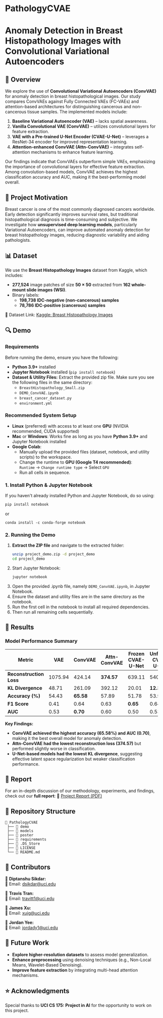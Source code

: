 # PathologyCVAE

# Anomaly Detection in Breast Histopathology Images with Convolutional Variational Autoencoders

## 📌 Overview
We explore the use of **Convolutional Variational Autoencoders (ConvVAE)** for anomaly detection in breast histopathological images. Our study compares ConvVAEs against Fully Connected VAEs (FC-VAEs) and attention-based architectures for distinguishing cancerous and non-cancerous tissue samples. The implemented models include:

1. **Baseline Variational Autoencoder (VAE)** – lacks spatial awareness.
2. **Vanilla Convolutional VAE (ConvVAE)** – utilizes convolutional layers for feature extraction.
3. **VAE with a Pre-trained U-Net Encoder (CVAE-U-Net)** – leverages a ResNet-34 encoder for improved representation learning.
4. **Attention-enhanced ConvVAE (Attn-ConvVAE)** – integrates self-attention mechanisms to enhance feature learning.

Our findings indicate that ConvVAEs outperform simple VAEs, emphasizing the importance of convolutional layers for effective feature extraction. Among convolution-based models, ConvVAE achieves the highest classification accuracy and AUC, making it the best-performing model overall.

## 🚀 Project Motivation
Breast cancer is one of the most commonly diagnosed cancers worldwide. Early detection significantly improves survival rates, but traditional histopathological diagnosis is time-consuming and subjective. We investigate how **unsupervised deep learning models**, particularly Variational Autoencoders, can improve automated anomaly detection for breast histopathology images, reducing diagnostic variability and aiding pathologists.

## 📊 Dataset
We use the **Breast Histopathology Images** dataset from Kaggle, which includes:
- **277,524** image patches of size **50 × 50** extracted from **162 whole-mount slide images (WSI)**.
- Binary labels:
  - **198,738 IDC-negative (non-cancerous) samples**
  - **78,786 IDC-positive (cancerous) samples**

🔗 Dataset Link: [Kaggle: Breast Histopathology Images](https://www.kaggle.com/datasets/paultimothymooney/breast-histopathology-images/data)



## 🔍 Demo

### Requirements

Before running the demo, ensure you have the following:

- **Python 3.9+** installed
- **Jupyter Notebook** installed (`pip install notebook`)
- **Dataset & Utility Files:** Extract the provided zip file. Make sure you see the following files in the same directory:
  - `BreastHistopathology_Small.zip` 
  - `DEMO_ConvVAE.ipynb`
  - `breast_cancer_dataset.py`
  - `environment.yml`

### Recommended System Setup

- **Linux** (preferred) with access to at least one **GPU** (NVIDIA recommended, CUDA supported)
- **Mac** or **Windows**: Works fine as long as you have **Python 3.9+** and Jupyter Notebook installed
- **Google Colab**: 
  - Manually upload the provided files (dataset, notebook, and utility scripts) to the workspace.
  - Change the runtime to **GPU (Google T4 recommended)**:  
    `Runtime` → `Change runtime type` → Select `GPU`
  - Run all cells in sequence.

### 1. Install Python & Jupyter Notebook
If you haven't already installed Python and Jupyter Notebook, do so using:

```bash
pip install notebook
```
or
```conda
conda install -c conda-forge notebook
```
### 2. Running the Demo

1. **Extract the ZIP file** and navigate to the extracted folder:
   ```bash
   unzip project_demo.zip -d project_demo
   cd project_demo
2. Start Jupyter Notebook:
   ```bash
   jupyter notebook
   ```
3. Open the provided .ipynb file, namely `DEMO_ConvVAE.ipynb`, in Jupyter Notebook.
4. Ensure the dataset and utility files are in the same directory as the notebook.
5. Run the first cell in the notebook to install all required dependencies.
6. Then run all remaining cells sequentially.



## 📝 Results
### Model Performance Summary

| Metric                | VAE     | ConvVAE  | Attn-ConvVAE | Frozen CVAE-U-Net | Unfrozen CVAE-U-Net |
|-----------------------|---------|----------|--------------|-------------------|---------------------|
| **Reconstruction Loss** | 1075.94 | 424.14 | **374.57**  | 639.11           | 540.59             |
| **KL Divergence**      | 48.71   | 261.09   | 392.12       | 20.01         | **12.35**          |
| **Accuracy (%)**       | 54.43   | **65.58** | 57.89        | 51.78            | 53.99              |
| **F1 Score**          | 0.41    | 0.64     | 0.63         | **0.65**          | 0.64               |
| **AUC**               | 0.53    | **0.70** | 0.60         | 0.50             | 0.53               |

**Key Findings:**
- **ConvVAE achieved the highest accuracy (65.58%) and AUC (0.70)**, making it the best overall model for anomaly detection.
- **Attn-ConvVAE had the lowest reconstruction loss (374.57)** but performed slightly worse in classification.
- **U-Net-based models had the lowest KL divergence**, suggesting effective latent space regularization but weaker classification performance.

## 📜 Report
For an in-depth discussion of our methodology, experiments, and findings, check out our **full report**:
📄 [Project Report (PDF)](https://github.com/dssikdar/PathologyCVAE/blob/main/CS175_Final_Project_Report.pdf)

## 📁 Repository Structure
```
📂 PathologyCVAE
 ├── 📂 demo
 ├── 📂 models
 ├── 📂 poster
 ├── 📂 requirements
 ├── 📜 .DS_Store
 ├── 📜 LICENSE
 └── 📜 README.md
```

## 🤝 Contributors
👤 **Diptanshu Sikdar:**  
📧 Email: dsikdar@uci.edu  

👤 **Travis Tran:**  
📧 Email: travitt1@uci.edu  

👤 **James Xu:**  
📧 Email: xujg@uci.edu  

👤 **Jordan Yee:**  
📧 Email: jordady1@uci.edu  

## 📌 Future Work
- **Explore higher-resolution datasets** to assess model generalization.
- **Enhance preprocessing** using denoising techniques (e.g., Non-Local Means, Wavelet-Based Denoising).
- **Improve feature extraction** by integrating multi-head attention mechanisms.

## ⭐ Acknowledgments
Special thanks to **UCI CS 175: Project in AI** for the opportunity to work on this project.
